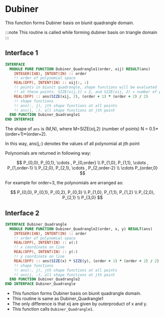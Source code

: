 # Dubiner

This function forms Dubiner basis on biunit quadrangle domain.

:::note
This routine is called while forming dubiner basis on triangle domain
:::

## Interface 1

```fortran
INTERFACE
  MODULE PURE FUNCTION Dubiner_Quadrangle1(order, xij) RESULT(ans)
    INTEGER(I4B), INTENT(IN) :: order
    !! order of polynomial space
    REAL(DFP), INTENT(IN) :: xij(:, :)
    !! points in biunit quadrangle, shape functions will be evaluated
    !! at these points. SIZE(xij,1) = 2, and SIZE(xij, 2) = number of points
    REAL(DFP) :: ans(SIZE(xij, 2), (order + 1) * (order + 2) / 2)
    !! shape functions
    !! ans(:, j), jth shape functions at all points
    !! ans(j, :), all shape functions at jth point
  END FUNCTION Dubiner_Quadrangle1
END INTERFACE
```

The shape of `ans` is (M,N), where M=SIZE(xij,2) (number of points) N = 0.5*(order+1)*(order+2).

 In this way, ans(j,:) denotes the values of all polynomial at jth point

 Polynomials are returned in following way:

$$
 P_{0,0}, P_{0,1}, \cdots , P_{0,order} \\
 P_{1,0}, P_{1,1}, \cdots , P_{1,order-1} \\
 P_{2,0}, P_{2,1}, \cdots , P_{2,order-2} \\
 \cdots
 P_{order,0}
$$

 For example for order=3, the polynomials are arranged as:

$$
 P_{0,0}, P_{0,1}, P_{0,2}, P_{0,3} \\
 P_{1,0}, P_{1,1}, P_{1,2} \\
 P_{2,0}, P_{2,1} \\
 P_{3,0}
$$

## Interface 2

```fortran
INTERFACE Dubiner_Quadrangle
  MODULE PURE FUNCTION Dubiner_Quadrangle2(order, x, y) RESULT(ans)
    INTEGER(I4B), INTENT(IN) :: order
    !! order of polynomial space
    REAL(DFP), INTENT(IN) :: x(:)
    !! x coordinate on line
    REAL(DFP), INTENT(IN) :: y(:)
    !! y coordinate on line
    REAL(DFP) :: ans(SIZE(x) * SIZE(y), (order + 1) * (order + 2) / 2)
    !! shape functions
    !! ans(:, j), jth shape functions at all points
    !! ans(j, :), all shape functions at jth point
  END FUNCTION Dubiner_Quadrangle2
END INTERFACE Dubiner_Quadrangle
```

- This function forms Dubiner basis on biunit quadrangle domain.
- This routine is same as Dubiner_Quadrangle1
- The only difference is that xij are given by outerproduct of x and y.
- This function calls `Dubiner_Quadrangle1`.
